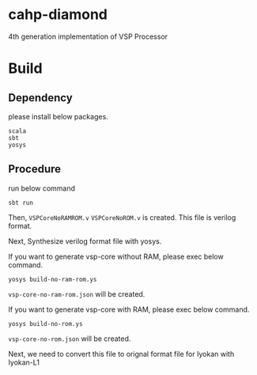 # cahp-diamond

4th generation implementation of VSP Processor

# Build
## Dependency
please install below packages.
```
scala
sbt
yosys
```
## Procedure
run below command
```
sbt run
```

Then, `VSPCoreNoRAMROM.v` `VSPCoreNoROM.v` is created. This file is verilog format.

Next, Synthesize verilog format file with yosys.

If you want to generate vsp-core without RAM, please exec below command.
```
yosys build-no-ram-rom.ys
```
`vsp-core-no-ram-rom.json` will be created.

If you want to generate vsp-core with RAM, please exec below command.
```
yosys build-no-rom.ys
```
`vsp-core-no-rom.json` will be created.

Next, we need to convert this file to orignal format file for Iyokan with Iyokan-L1
